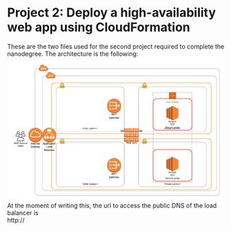 # Project 2: Deploy a high-availability web app using CloudFormation
These are the two files used for the second project required to complete the nanodegree. The architecture is the following:\
![Project 2 architecture](https://github.com/HatWithPins/DevOps-Engineer-Nanodegree/blob/master/Project-2/Udacity%20Cloud%20Formation.jpeg)
\
At the moment of writing this, the url to access the public DNS of the load balancer is\
http://
